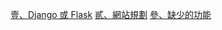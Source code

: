 [壹、Django 或 Flask](https://hackmd.io/@timchan/SJ2A1OVwll)
[貳、網站規劃](https://hackmd.io/@timchan/H1GVO5Ewgl)
[參、缺少的功能](https://hackmd.io/@timchan/r1z1OpSwge)
